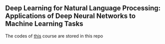 ## Deep Learning for Natural Language Processing: Applications of Deep Neural Networks to Machine Learning Tasks

The codes of [this](https://www.oreilly.com/library/view/deep-learning-for/9780134851921/) course are stored in this repo
